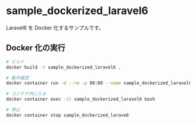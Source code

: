 # sample_dockerized_laravel6
Laravel6 を Docker 化するサンプルです。

## Docker 化の実行
```bash
# ビルド
docker build -t sample_dockerized_laravel6 .

# 動作確認
docker container run -d --rm -p 80:80 --name sample_dockerized_laravel6 sample_dockerized_laravel6:latest

# コンテナ内に入る
docker container exec -it sample_dockerized_laravel6 bash

# 停止
docker container stop sample_dockerized_larave6
```

